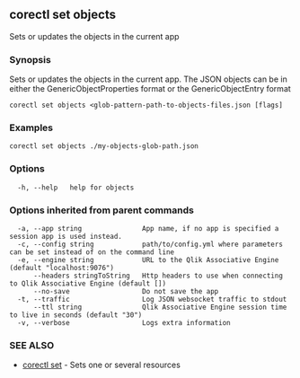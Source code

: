 ## corectl set objects

Sets or updates the objects in the current app

### Synopsis

Sets or updates the objects in the current app.
The JSON objects can be in either the GenericObjectProperties format or the GenericObjectEntry format

```
corectl set objects <glob-pattern-path-to-objects-files.json [flags]
```

### Examples

```
corectl set objects ./my-objects-glob-path.json
```

### Options

```
  -h, --help   help for objects
```

### Options inherited from parent commands

```
  -a, --app string               App name, if no app is specified a session app is used instead.
  -c, --config string            path/to/config.yml where parameters can be set instead of on the command line
  -e, --engine string            URL to the Qlik Associative Engine (default "localhost:9076")
      --headers stringToString   Http headers to use when connecting to Qlik Associative Engine (default [])
      --no-save                  Do not save the app
  -t, --traffic                  Log JSON websocket traffic to stdout
      --ttl string               Qlik Associative Engine session time to live in seconds (default "30")
  -v, --verbose                  Logs extra information
```

### SEE ALSO

* [corectl set](corectl_set.md)	 - Sets one or several resources

